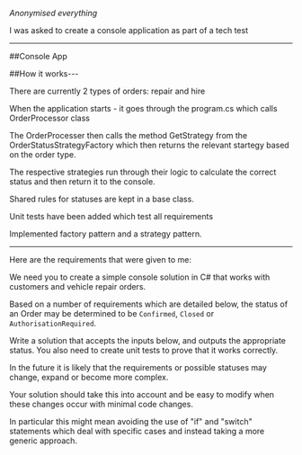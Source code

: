 *Anonymised everything*

I was asked to create a console application as part of a tech test

--------------------------------------------------------------------


##Console App

##How it works---


There are currently 2 types of orders: repair and hire

When the application starts - it goes through the program.cs which calls OrderProcessor class

The OrderProcesser then calls the method GetStrategy from the OrderStatusStrategyFactory which then
returns the relevant startegy based on the order type.

The respective strategies run through their logic to calculate the correct status and then return it to the console.

Shared rules for statuses are kept in a base class.


Unit tests have been added which test all requirements


Implemented factory pattern and a strategy pattern.

----------------------------------------------------------------------
Here are the requirements that were given to me:

We need you to create a simple console solution in C# that works with customers and vehicle repair orders.

Based on a number of requirements which are detailed below, the status of an Order may be determined to be `Confirmed`, `Closed` or `AuthorisationRequired`.

Write a solution that accepts the inputs below, and outputs the appropriate status. You also need to create unit tests to prove that it works correctly.

In the future it is likely that the requirements or possible statuses may change, expand or become more complex.

Your solution should take this into account and be easy to modify when these changes occur with minimal code changes.

In particular this might mean avoiding the use of "if" and "switch" statements which deal with specific cases and instead taking a more generic approach.
